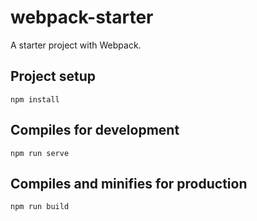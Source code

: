 # webpack-starter
A starter project with Webpack.

## Project setup
```
npm install
```

## Compiles for development
```
npm run serve
```

## Compiles and minifies for production
```
npm run build
```